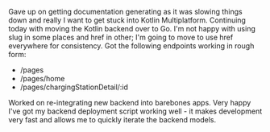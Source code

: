 Gave up on getting documentation generating as it was slowing things down and really I want to get stuck into Kotlin Multiplatform. Continuing today with moving the Kotlin backend over to Go. I'm not happy with using slug in some places and href in other; I'm going to move to use href everywhere for consistency. Got the following endpoints working in rough form:
- /pages
- /pages/home
- /pages/chargingStationDetail/:id

Worked on re-integrating new backend into barebones apps. Very happy I've got my backend deployment script working well - it makes development very fast and allows me to quickly iterate the backend models.